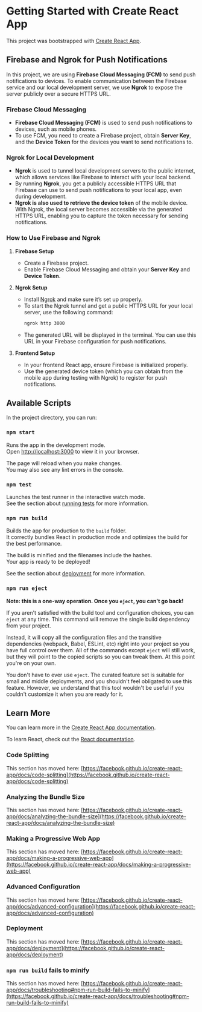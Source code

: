 # Getting Started with Create React App

This project was bootstrapped with [Create React App](https://github.com/facebook/create-react-app).

## Firebase and Ngrok for Push Notifications

In this project, we are using **Firebase Cloud Messaging (FCM)** to send push notifications to devices. To enable communication between the Firebase service and our local development server, we use **Ngrok** to expose the server publicly over a secure HTTPS URL.

### Firebase Cloud Messaging
- **Firebase Cloud Messaging (FCM)** is used to send push notifications to devices, such as mobile phones.
- To use FCM, you need to create a Firebase project, obtain **Server Key**, and the **Device Token** for the devices you want to send notifications to.

### Ngrok for Local Development
- **Ngrok** is used to tunnel local development servers to the public internet, which allows services like Firebase to interact with your local backend.
- By running **Ngrok**, you get a publicly accessible HTTPS URL that Firebase can use to send push notifications to your local app, even during development.
- **Ngrok is also used to retrieve the device token** of the mobile device. With Ngrok, the local server becomes accessible via the generated HTTPS URL, enabling you to capture the token necessary for sending notifications.

### How to Use Firebase and Ngrok

1. **Firebase Setup**
   - Create a Firebase project.
   - Enable Firebase Cloud Messaging and obtain your **Server Key** and **Device Token**.

2. **Ngrok Setup**
   - Install [Ngrok](https://ngrok.com/) and make sure it’s set up properly.
   - To start the Ngrok tunnel and get a public HTTPS URL for your local server, use the following command:
     ```bash
     ngrok http 3000
     ```
   - The generated URL will be displayed in the terminal. You can use this URL in your Firebase configuration for push notifications.

3. **Frontend Setup**
   - In your frontend React app, ensure Firebase is initialized properly.
   - Use the generated device token (which you can obtain from the mobile app during testing with Ngrok) to register for push notifications.

## Available Scripts

In the project directory, you can run:

### `npm start`

Runs the app in the development mode.\
Open [http://localhost:3000](http://localhost:3000) to view it in your browser.

The page will reload when you make changes.\
You may also see any lint errors in the console.

### `npm test`

Launches the test runner in the interactive watch mode.\
See the section about [running tests](https://facebook.github.io/create-react-app/docs/running-tests) for more information.

### `npm run build`

Builds the app for production to the `build` folder.\
It correctly bundles React in production mode and optimizes the build for the best performance.

The build is minified and the filenames include the hashes.\
Your app is ready to be deployed!

See the section about [deployment](https://facebook.github.io/create-react-app/docs/deployment) for more information.

### `npm run eject`

**Note: this is a one-way operation. Once you `eject`, you can't go back!**

If you aren't satisfied with the build tool and configuration choices, you can `eject` at any time. This command will remove the single build dependency from your project.

Instead, it will copy all the configuration files and the transitive dependencies (webpack, Babel, ESLint, etc) right into your project so you have full control over them. All of the commands except `eject` will still work, but they will point to the copied scripts so you can tweak them. At this point you're on your own.

You don't have to ever use `eject`. The curated feature set is suitable for small and middle deployments, and you shouldn't feel obligated to use this feature. However, we understand that this tool wouldn't be useful if you couldn't customize it when you are ready for it.

## Learn More

You can learn more in the [Create React App documentation](https://facebook.github.io/create-react-app/docs/getting-started).

To learn React, check out the [React documentation](https://reactjs.org/).

### Code Splitting

This section has moved here: [https://facebook.github.io/create-react-app/docs/code-splitting](https://facebook.github.io/create-react-app/docs/code-splitting)

### Analyzing the Bundle Size

This section has moved here: [https://facebook.github.io/create-react-app/docs/analyzing-the-bundle-size](https://facebook.github.io/create-react-app/docs/analyzing-the-bundle-size)

### Making a Progressive Web App

This section has moved here: [https://facebook.github.io/create-react-app/docs/making-a-progressive-web-app](https://facebook.github.io/create-react-app/docs/making-a-progressive-web-app)

### Advanced Configuration

This section has moved here: [https://facebook.github.io/create-react-app/docs/advanced-configuration](https://facebook.github.io/create-react-app/docs/advanced-configuration)

### Deployment

This section has moved here: [https://facebook.github.io/create-react-app/docs/deployment](https://facebook.github.io/create-react-app/docs/deployment)

### `npm run build` fails to minify

This section has moved here: [https://facebook.github.io/create-react-app/docs/troubleshooting#npm-run-build-fails-to-minify](https://facebook.github.io/create-react-app/docs/troubleshooting#npm-run-build-fails-to-minify)
